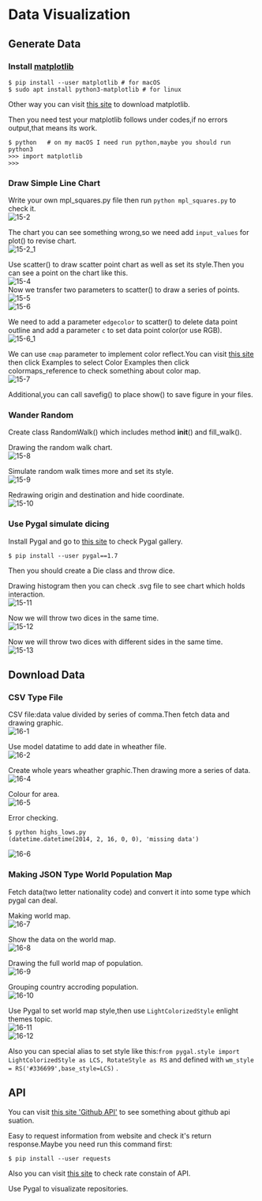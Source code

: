 # Data Visualization

## Generate Data

### Install [matplotlib](http://matplotlib.org)
```Shell
$ pip install --user matplotlib # for macOS
$ sudo apt install python3-matplotlib # for linux
```
Other way you can visit [this site](http://www.lfd.uci.edu/-gohlke/pythonlibs/#matplotlib) to download matplotlib.<br>

Then you need test your matplotlib follows under codes,if no errors output,that means its work.<br>
```Shell
$ python   # on my macOS I need run python,maybe you should run python3
>>> import matplotlib
>>>
```

### Draw Simple Line Chart

Write your own mpl_squares.py file then run `python mpl_squares.py` to check it.<br>
![15-2](https://github.com/i0Ek3/PythonCrashCourse/blob/master/code/part2/proj2/pic/15-2.png)<br>

The chart you can see something wrong,so we need add `input_values` for plot() to revise chart.<br>
![15-2_1](https://github.com/i0Ek3/PythonCrashCourse/blob/master/code/part2/proj2/pic/15-2_1.png)<br>

Use scatter() to draw scatter point chart as well as set its style.Then you can see a point on the chart like this.<br>
![15-4](https://github.com/i0Ek3/PythonCrashCourse/blob/master/code/part2/proj2/pic/15-4.png)<br>
Now we transfer two parameters to scatter() to draw a series of points.<br>
![15-5](https://github.com/i0Ek3/PythonCrashCourse/blob/master/code/part2/proj2/pic/15-5.png)<br>
![15-6](https://github.com/i0Ek3/PythonCrashCourse/blob/master/code/part2/proj2/pic/15-6.png)<br>

We need to add a parameter `edgecolor` to scatter() to delete data point outline and add a parameter `c` to set data point color(or use RGB).<br>
![15-6_1](https://github.com/i0Ek3/PythonCrashCourse/blob/master/code/part2/proj2/pic/15-6_1.png)<br>

We can use `cmap` parameter to implement color reflect.You can visit [this site](http://matplotlin.org) then click Examples to select Color Examples then click colormaps_reference to check something about color map.<br>
![15-7](https://github.com/i0Ek3/PythonCrashCourse/blob/master/code/part2/proj2/pic/15-7.png)<br>

Additional,you can call savefig() to place show() to save figure in your files.<br>

### Wander Random

Create class RandomWalk() which includes method __init__() and fill_walk().<br>

Drawing the random walk chart.<br>
![15-8](https://github.com/i0Ek3/PythonCrashCourse/blob/master/code/part2/proj2/pic/15-8.png)<br>

Simulate random walk times more and set its style.<br>
![15-9](https://github.com/i0Ek3/PythonCrashCourse/blob/master/code/part2/proj2/pic/15-9.png)<br>

Redrawing origin and destination and hide coordinate.<br>
![15-10](https://github.com/i0Ek3/PythonCrashCourse/blob/master/code/part2/proj2/pic/15-10.png)<br>

### Use Pygal simulate dicing

Install Pygal and go to [this site](http://www.pygal.org) to check Pygal gallery.<br>
```Shell
$ pip install --user pygal==1.7
```

Then you should create a Die class and throw dice.<br>

Drawing histogram then you can check .svg file to see chart which holds interaction.<br>
![15-11](https://github.com/i0Ek3/PythonCrashCourse/blob/master/code/part2/proj2/pic/15-11.png)<br>

Now we will throw two dices in the same time.<br>
![15-12](https://github.com/i0Ek3/PythonCrashCourse/blob/master/code/part2/proj2/pic/15-12.png)<br>

Now we will throw two dices with different sides in the same time.<br>
![15-13](https://github.com/i0Ek3/PythonCrashCourse/blob/master/code/part2/proj2/pic/15-13.png)<br>


## Download Data

### CSV Type File

CSV file:data value divided by series of comma.Then fetch data and drawing graphic.<br>
![16-1](https://github.com/i0Ek3/PythonCrashCourse/blob/master/code/part2/proj2/pic/16-1.png)<br>

Use model datatime to add date in wheather file.<br>
![16-2](https://github.com/i0Ek3/PythonCrashCourse/blob/master/code/part2/proj2/pic/16-2.png)<br>

Create whole years wheather graphic.Then drawing more a series of data.<br>
![16-4](https://github.com/i0Ek3/PythonCrashCourse/blob/master/code/part2/proj2/pic/16-4.png)<br>

Colour for area.<br>
![16-5](https://github.com/i0Ek3/PythonCrashCourse/blob/master/code/part2/proj2/pic/16-5.png)<br>

Error checking.<br>
```Shell
$ python highs_lows.py
(datetime.datetime(2014, 2, 16, 0, 0), 'missing data')
```
![16-6](https://github.com/i0Ek3/PythonCrashCourse/blob/master/code/part2/proj2/pic/16-6.png)<br>

### Making JSON Type World Population Map

Fetch data(two letter nationality code) and convert it into some type which pygal can deal.<br>

Making world map.<br>
![16-7](https://github.com/i0Ek3/PythonCrashCourse/blob/master/code/part2/proj2/pic/16-7.png)<br>

Show the data on the world map.<br>
![16-8](https://github.com/i0Ek3/PythonCrashCourse/blob/master/code/part2/proj2/pic/16-8.png)<br>

Drawing the full world map of population.<br>
![16-9](https://github.com/i0Ek3/PythonCrashCourse/blob/master/code/part2/proj2/pic/16-9.png)<br>

Grouping country accroding population.<br>
![16-10](https://github.com/i0Ek3/PythonCrashCourse/blob/master/code/part2/proj2/pic/16-10.png)<br>

Use Pygal to set world map style,then use `LightColorizedStyle` enlight themes topic.<br>
![16-11](https://github.com/i0Ek3/PythonCrashCourse/blob/master/code/part2/proj2/pic/16-11.png)<br>
![16-12](https://github.com/i0Ek3/PythonCrashCourse/blob/master/code/part2/proj2/pic/16-12.png)<br>

Also you can special alias to set style like this:`from pygal.style import LightColorizedStyle as LCS, RotateStyle as RS` and defined with `wm_style = RS('#336699',base_style=LCS)` .<br>


## API

You can visit [this site 'Github API'](https://api.github.com/search/repositories?q=language:python&sort=starts) to see something about github api suation.<br>

Easy to request information from website and check it's return response.Maybe you need run this command first:<br>
```Shell
$ pip install --user requests
```

Also you can visit [this site](https://api.github.com/rate_limit) to check rate constain of API.<br>


Use Pygal to visualizate repositories.<br>




